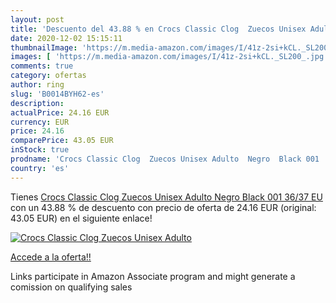 ```yaml
---
layout: post
title: 'Descuento del 43.88 % en Crocs Classic Clog  Zuecos Unisex Adulto'
date: 2020-12-02 15:15:11
thumbnailImage: 'https://m.media-amazon.com/images/I/41z-2si+kCL._SL200_.jpg'
images: [ 'https://m.media-amazon.com/images/I/41z-2si+kCL._SL200_.jpg' ]
comments: true
category: ofertas
author: ring
slug: 'B0014BYH62-es'
description:
actualPrice: 24.16 EUR
currency: EUR
price: 24.16
comparePrice: 43.05 EUR
inStock: true
prodname: 'Crocs Classic Clog  Zuecos Unisex Adulto  Negro  Black 001   36/37 EU'
country: 'es'
---
```


Tienes [Crocs Classic Clog  Zuecos Unisex Adulto  Negro  Black 001   36/37 EU](https://www.amazon.es/dp/B0014BYH62/?tag=tolees-21) con un 43.88 % de descuento con precio de oferta de 24.16 EUR (original: 43.05 EUR) en el siguiente enlace!

[![Crocs Classic Clog  Zuecos Unisex Adulto](https://m.media-amazon.com/images/I/41z-2si+kCL._SL200_.jpg)](https://www.amazon.es/dp/B0014BYH62/?tag=tolees-21)

[Accede a la oferta!!](https://www.amazon.es/dp/B0014BYH62/?tag=tolees-21)

Links participate in Amazon Associate program and might generate a comission on qualifying sales


